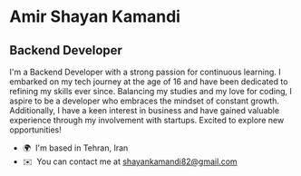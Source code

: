 Amir Shayan Kamandi
===============================

Backend Developer
-------------------

I'm a Backend Developer with a strong passion for continuous learning. I embarked on my tech journey at the age of 16 and have been dedicated to refining my skills ever since. Balancing my studies and my love for coding, I aspire to be a developer who embraces the mindset of constant growth. Additionally, I have a keen interest in business and have gained valuable experience through my involvement with startups. Excited to explore new opportunities!


* 🌍  I'm based in Tehran, Iran
* ✉️  You can contact me at [shayankamandi82@gmail.com](mailto:shayankamandi82@gmail.com)
